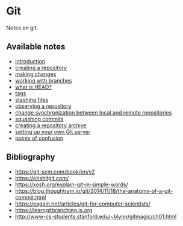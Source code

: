 # Git
Notes on git.

## Available notes

* <a href="https://github.com/djeada/Git/blob/main/notes/wroking_with_github.md">introduction</a>
* <a href="https://github.com/djeada/Git/blob/main/notes/create_repository.md">creating a repository</a>
* <a href="https://github.com/djeada/Git/blob/main/notes/making_changes.md">making changes</a>
* <a href="https://github.com/djeada/Git/blob/main/notes/working_with_branches.md">working with branches</a>
* <a href="https://github.com/djeada/Git/blob/main/notes/head.md">what is HEAD?</a>
* <a href="https://github.com/djeada/Git/blob/main/notes/tags.md">tags</a>
* <a href="https://github.com/djeada/Git/blob/main/notes/stashing_files.md">stashing files</a>
* <a href="https://github.com/djeada/Git/blob/main/notes/observing_repository.md">observing a repository</a>
* <a href="https://github.com/djeada/Git/blob/main/notes/synchronization.md">change synchronization between local and remote repositories</a>
* <a href="https://github.com/djeada/Git/blob/main/notes/squashing_commits.md">squashing commits</a>
* <a href="https://github.com/djeada/Git/blob/main/notes/archive.md">creating a repository archive</a>
* <a href="https://github.com/djeada/Git/blob/main/notes/git_server.md">setting up your own Git server</a>
* <a href="https://github.com/djeada/Git/blob/main/notes/points_of_confusion.md">points of confusion</a>

## Bibliography

* https://git-scm.com/book/en/v2
* https://ohshitgit.com/
* https://xosh.org/explain-git-in-simple-words/
* https://blog.thoughtram.io/git/2014/11/18/the-anatomy-of-a-git-commit.html
* https://eagain.net/articles/git-for-computer-scientists/
* https://learngitbranching.js.org
* http://www-cs-students.stanford.edu/~blynn/gitmagic/ch01.html
